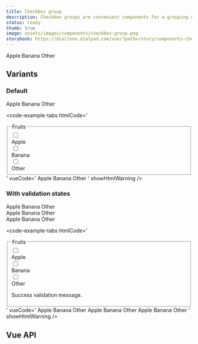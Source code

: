 ```yaml
---
title: Checkbox group
description: Checkbox groups are convenient components for a grouping of related Checkboxes.
status: ready
thumb: true
image: assets/images/components/checkbox-group.png
storybook: https://dialtone.dialpad.com/vue/?path=/story/components-checkbox-group--default
---
```


<code-well-header>
  <dt-checkbox-group
    name="fruits-checkbox-group"
    class="d-input-group__fieldset"
    legend="Fruits"
    :selectedValues="[]"
  >
    <dt-checkbox value="apple"><span>Apple</span></dt-checkbox>
    <dt-checkbox value="banana"><span>Banana</span></dt-checkbox>
    <dt-checkbox value="other"><span>Other</span></dt-checkbox>
  </dt-checkbox-group>
</code-well-header>

## Variants

### Default

<code-well-header>
  <dt-checkbox-group
    name="fruits-checkbox-group"
    class="d-input-group__fieldset"
    legend="Fruits"
    :selectedValues="[]"
  >
    <dt-checkbox value="apple"><span>Apple</span></dt-checkbox>
    <dt-checkbox value="banana"><span>Banana</span></dt-checkbox>
    <dt-checkbox value="other"><span>Other</span></dt-checkbox>
  </dt-checkbox-group>
</code-well-header>

<code-example-tabs
htmlCode='
<fieldset
  class="d-input-group__fieldset"
  legend="Fruits"
  name="fruits-checkbox-group"
>
  <legend class="d-label">
    Fruits
  </legend>
  <div>
    <label>
      <div class="d-checkbox-group">
        <div class="d-checkbox__input">
          <input
            type="checkbox"
            name="fruits-checkbox-group"
            class="d-checkbox"
            value="apple"
          >
        </div>
        <div class="d-checkbox__copy d-checkbox__label">
          <div class="">
            <span>Apple</span>
          </div>
        </div>
      </div>
    </label>
  </div>
  <div>
    <label>
      <div class="d-checkbox-group">
        <div class="d-checkbox__input">
          <input
            type="checkbox"
            name="fruits-checkbox-group"
            class="d-checkbox"
            value="banana"
          >
        </div>
        <div class="d-checkbox__copy d-checkbox__label">
          <div class="">
            <span>Banana</span>
          </div>
        </div>
      </div>
    </label>
  </div>
  <div>
    <label>
      <div class="d-checkbox-group">
        <div class="d-checkbox__input">
          <input
            type="checkbox"
            name="fruits-checkbox-group"
            class="d-checkbox"
            value="other"
          >
        </div>
        <div class="d-checkbox__copy d-checkbox__label">
          <div class="">
            <span>Other</span>
          </div>
        </div>
      </div>
    </label>
  </div>
</fieldset>
'
vueCode='
<dt-checkbox-group
  name="fruits-checkbox-group"
  class="d-input-group__fieldset"
  legend="Fruits"
>
  <dt-checkbox value="apple"><span>Apple</span></dt-checkbox>
  <dt-checkbox value="banana"><span>Banana</span></dt-checkbox>
  <dt-checkbox value="other"><span>Other</span></dt-checkbox>
</dt-checkbox-group>
'
showHtmlWarning />

### With validation states

<code-well-header>
  <div class="d-stack16">
    <div>
      <dt-checkbox-group
        name="checkbox-group-with-success-message"
        legend="Fruits"
        class="d-input-group__fieldset"
        :messages='[{"message":"Success validation message","type":"success"}]'
      >
        <dt-checkbox value="apple"><span>Apple</span></dt-checkbox>
        <dt-checkbox value="banana"><span>Banana</span></dt-checkbox>
        <dt-checkbox value="other"><span>Other</span></dt-checkbox>
      </dt-checkbox-group>
    </div>
    <div>
      <dt-checkbox-group
        name="checkbox-group-with-warning-message"
        legend="Fruits"
        class="d-input-group__fieldset"
        :messages='[{"message":"Warning validation message","type":"warning"}]'
      >
        <dt-checkbox value="apple"><span>Apple</span></dt-checkbox>
        <dt-checkbox value="banana"><span>Banana</span></dt-checkbox>
        <dt-checkbox value="other"><span>Other</span></dt-checkbox>
      </dt-checkbox-group>
    </div>
    <div>
      <dt-checkbox-group
      name="checkbox-group-with-error-message"
      legend="Fruits"
      class="d-input-group__fieldset"
      :messages='[{"message":"Error validation message","type":"error"}]'
      >
        <dt-checkbox value="apple"><span>Apple</span></dt-checkbox>
        <dt-checkbox value="banana"><span>Banana</span></dt-checkbox>
        <dt-checkbox value="other"><span>Other</span></dt-checkbox>
      </dt-checkbox-group>
    </div>
  </div>
</code-well-header>

<code-example-tabs
htmlCode='
<fieldset
  class="d-input-group__fieldset"
  legend="Fruits"
  name="fruits-checkbox-group"
>
  <legend class="d-label">
    Fruits
  </legend>
  <div>
    <label>
      <div class="d-checkbox-group">
        <div class="d-checkbox__input">
          <input
            type="checkbox"
            name="fruits-checkbox-group"
            class="d-checkbox"
            value="apple"
          >
        </div>
        <div class="d-checkbox__copy d-checkbox__label">
          <div class="">
            <span>Apple</span>
          </div>
        </div>
      </div>
    </label>
  </div>
  <div>
    <label>
      <div class="d-checkbox-group">
        <div class="d-checkbox__input">
          <input
            type="checkbox"
            name="fruits-checkbox-group"
            class="d-checkbox"
            value="banana"
          >
        </div>
        <div class="d-checkbox__copy d-checkbox__label">
          <div class="">
            <span>Banana</span>
          </div>
        </div>
      </div>
    </label>
  </div>
  <div>
    <label>
      <div class="d-checkbox-group">
        <div class="d-checkbox__input">
          <input
            type="checkbox"
            name="fruits-checkbox-group"
            class="d-checkbox"
            value="other"
          >
        </div>
        <div class="d-checkbox__copy d-checkbox__label">
          <div class="">
            <span>Other</span>
          </div>
        </div>
      </div>
    </label>
  </div>
  <div class="base-input__messages d-validation-message__container">
    <div role="status" aria-live="polite" class="base-input__message d-validation-message base-input__message--success d-validation-message--success">
      <p>Success validation message.</p>
    </div>
  </div>
</fieldset>
'
vueCode='
<dt-checkbox-group
  name="fruits-checkbox-group"
  class="d-input-group__fieldset"
  legend="Fruits"
  validation-state="success"
  :messages="[{ message: `Success validation message.`, type: `success` }]"
>
  <dt-checkbox value="apple"><span>Apple</span></dt-checkbox>
  <dt-checkbox value="banana"><span>Banana</span></dt-checkbox>
  <dt-checkbox value="other"><span>Other</span></dt-checkbox>
</dt-checkbox-group>
<dt-checkbox-group
  name="fruits-checkbox-group"
  class="d-input-group__fieldset"
  legend="Fruits"
  validation-state="warning"
  :messages="[{ message: `Warning validation message.`, type: `warning` }]"
>
  <dt-checkbox value="apple"><span>Apple</span></dt-checkbox>
  <dt-checkbox value="banana"><span>Banana</span></dt-checkbox>
  <dt-checkbox value="other"><span>Other</span></dt-checkbox>
</dt-checkbox-group>
<dt-checkbox-group
  name="fruits-checkbox-group"
  class="d-input-group__fieldset"
  legend="Fruits"
  validation-state="error"
  :messages="[{ message: `Error validation message.`, type: `error` }]"
>
  <dt-checkbox value="apple"><span>Apple</span></dt-checkbox>
  <dt-checkbox value="banana"><span>Banana</span></dt-checkbox>
  <dt-checkbox value="other"><span>Other</span></dt-checkbox>
</dt-checkbox-group>
'
showHtmlWarning />

## Vue API

<component-vue-api component-name="checkboxgroup" />
